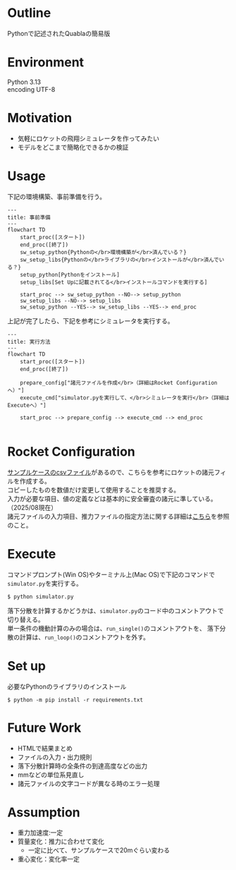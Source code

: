 # Outline
Pythonで記述されたQuablaの簡易版

# Environment

Python 3.13</br>
encoding UTF-8


# Motivation
* 気軽にロケットの飛翔シミュレータを作ってみたい
* モデルをどこまで簡略化できるかの検証

<!-- # Agenda
* プログラム仕様 
* ファイル入力・出力規則 -->

# Usage

下記の環境構築、事前準備を行う。

```mermaid
---
title: 事前準備
---
flowchart TD
    start_proc([スタート])
    end_proc([終了])
    sw_setup_python{Pythonの</br>環境構築が</br>済んでいる？}
    sw_setup_libs{Pythonの</br>ライブラリの</br>インストールが</br>済んでいる？}
    setup_python[Pythonをインストール]
    setup_libs[Set Upに記載されてる</br>インストールコマンドを実行する]

    start_proc --> sw_setup_python --NO--> setup_python 
    sw_setup_libs --NO--> setup_libs
    sw_setup_python --YES--> sw_setup_libs --YES--> end_proc
```


上記が完了したら、下記を参考にシミュレータを実行する。
```mermaid
---
title: 実行方法
---
flowchart TD
    start_proc([スタート])
    end_proc([終了])

    prepare_config["諸元ファイルを作成</br>（詳細はRocket Configuration
へ）"]
    execute_cmd["simulator.pyを実行して、</br>シミュレータを実行</br>（詳細はExecuteへ）"]

    start_proc --> prepare_config --> execute_cmd --> end_proc
    
```

# Rocket Configuration

[サンプルケースのcsvファイル](example/rocket_config.csv)があるので、こちらを参考にロケットの諸元フィルを作成する。</br>
コピーしたものを数値だけ変更して使用することを推奨する。</br>
入力が必要な項目、値の定義などは基本的に安全審査の諸元に準している。（2025/08現在）</br>
諸元ファイルの入力項目、推力ファイルの指定方法に関する詳細は[こちら](docs/input_file.md)を参照のこと。
<!-- 詳細を追記する -->

# Execute

コマンドプロンプト(Win OS)やターミナル上(Mac OS)で下記のコマンドで`simulator.py`を実行する。

```
$ python simulator.py
```

落下分散を計算するかどうかは、`simulator.py`のコード中のコメントアウトで切り替える。</br>
単一条件の機動計算のみの場合は、`run_single()`のコメントアウトを、
落下分散の計算は、`run_loop()`のコメントアウトを外す。

# Set up

必要なPythonのライブラリのインストール
```
$ python -m pip install -r requirements.txt
```

# Future Work
* HTMLで結果まとめ
* ファイルの入力・出力規則
* 落下分散計算時の全条件の到達高度などの出力
* mmなどの単位系見直し
* 諸元ファイルの文字コードが異なる時のエラー処理

# Assumption
* 重力加速度:一定
* 質量変化：推力に合わせて変化
    * 一定に比べて、サンプルケースで20mぐらい変わる
* 重心変化：変化率一定